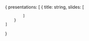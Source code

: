 {
    presentations: [
        {
            title: string,
            slides: [
                
            ]
        }
    ]
}